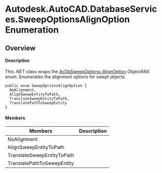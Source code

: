 # Autodesk.AutoCAD.DatabaseServices.SweepOptionsAlignOption Enumeration

## Overview

#### Description
This .NET class wraps the [AcDbSweepOptions::AlignOption](AcDbSweepOptions__AlignOption.md) ObjectARX enum. 
Enumerates the alignment options for swept objects.
```text
public enum SweepOptionsAlignOption {
  NoAlignment,
  AlignSweepEntityToPath,
  TranslateSweepEntityToPath,
  TranslatePathToSweepEntity
}
```

#### Members

| Members | Description |
| --- | --- |
| NoAlignment |
| AlignSweepEntityToPath |
| TranslateSweepEntityToPath |
| TranslatePathToSweepEntity |